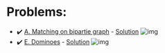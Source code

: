 # Problems:

- :heavy_check_mark: [A. Matching on bipartie graph](https://codeforces.com/group/QmrArgR1Jp/contest/318022/problem/A) - [Solution](https://github.com/AntonAsmirko/Algorithms/blob/main/Matchings/A.kt) ![img](https://img.shields.io/badge/Kotlin-0095D5?&style=for-the-badge&logo=kotlin&logoColor=white)
- :heavy_check_mark: [E. Dominoes](https://codeforces.com/group/QmrArgR1Jp/contest/318022/problem/E) - [Solution](https://github.com/AntonAsmirko/Algorithms/blob/main/Matchings/Dominoes/src/main/kotlin/Dominoes.kt) ![img](https://img.shields.io/badge/Kotlin-0095D5?&style=for-the-badge&logo=kotlin&logoColor=white)
